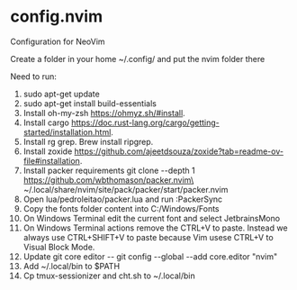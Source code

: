 # config.nvim
Configuration for NeoVim

Create a folder in your home ~/.config/ and put the nvim folder there

Need to run:
1. sudo apt-get update
2. sudo apt-get install build-essentials
3. Install oh-my-zsh https://ohmyz.sh/#install.
4. Install cargo https://doc.rust-lang.org/cargo/getting-started/installation.html.
5. Install rg grep. Brew install ripgrep.
6. Install zoxide https://github.com/ajeetdsouza/zoxide?tab=readme-ov-file#installation.
3. Install packer requirements git clone --depth 1 https://github.com/wbthomason/packer.nvim\
 ~/.local/share/nvim/site/pack/packer/start/packer.nvim
4. Open lua/pedroleitao/packer.lua and run :PackerSync
5. Copy the fonts folder content into C:/Windows/Fonts
6. On Windows Terminal edit the current font and select JetbrainsMono
7. On Windows Terminal actions remove the CTRL+V to paste. Instead we always use CTRL+SHIFT+V to paste because Vim usese CTRL+V to Visual Block Mode.
8. Update git core editor
-- git config --global --add core.editor "nvim"
9. Add ~/.local/bin to $PATH
10. Cp tmux-sessionizer and cht.sh to ~/.local/bin
